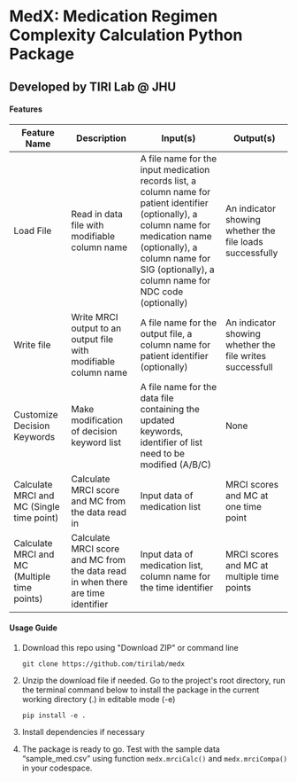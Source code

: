 # MedX: Medication Regimen Complexity Calculation Python Package
## Developed by TIRI Lab @ JHU

#### Features
| Feature   Name                               | Description                                                                      | Input(s)                                                                                                                                                                                                                             | Output(s)                                                |
|----------------------------------------------|----------------------------------------------------------------------------------|--------------------------------------------------------------------------------------------------------------------------------------------------------------------------------------------------------------------------------------|----------------------------------------------------------|
| Load File                                    | Read in data file with modifiable column name                                    | A file name for the input medication records list, a column name for patient identifier (optionally), a column name for medication name (optionally), a   column name for SIG (optionally), a column name for NDC code (optionally)  | An indicator showing whether the file loads successfully |
| Write file                                   | Write MRCI output to an output file with modifiable column name                  | A file name for the output file, a column name for patient identifier (optionally)                                                                                                                                                   | An indicator showing whether the file writes successfull |
| Customize Decision Keywords                  | Make modification of decision keyword list                                       | A file name for the  data file containing   the updated keywords, identifier of list need to be modified (A/B/C)                                                                                                                     | None                                                     |
| Calculate MRCI and MC (Single time point)    | Calculate MRCI score and MC from the data read in                                | Input data of medication list                                                                                                                                                                                                        | MRCI scores and MC at one time point                     |
| Calculate MRCI and MC (Multiple time points) | Calculate MRCI score and MC from the data read in when there are time identifier | Input data of medication list, column name for the time identifier                                                                                                                                                                   | MRCI scores and MC at multiple time points               |

#### Usage Guide
1. Download this repo using "Download ZIP" or command line

   `git clone https://github.com/tirilab/medx`
   
2. Unzip the download file if needed. Go to the project's root directory, run the terminal command below to install the package in the current working directory (.) in editable mode (-e)​
   
   `pip install -e .​`

3. Install dependencies if necessary
4. The package is ready to go. Test with the sample data “sample_med.csv” ​using function `medx.mrciCalc()` and `medx.mrciCompa()` in your codespace.

